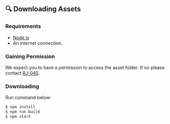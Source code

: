 ## 🔍 Downloading Assets

### Requirements
- [Node.js](https://nodejs.org/en/)
- An internet connection.

### Gaining Permission
We expect you to have a permission to access the asset folder. If no please contact [RJ-045](https://github.com/RJ-045).

### Downloading
Run command below:
```sh
$ npm install
$ npm run build
$ npm start
```
